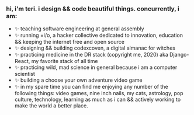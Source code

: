 ### hi, i'm teri. i design && code beautiful things. concurrently, i am:

- ✨  teaching software engineering at general assembly
- ✨  running =i/o, a hacker collective dedicated to innovation, education && keeping the internet free and open source
- ✨  designing && building codexcoven, a digital almanac for witches
- ✨  practicing medicine in the DR stack (copyright me, 2020) aka Django-React, my favorite stack of all time
- ✨  practicing wild, mad science in general because i am a computer scientist
- ✨  building a choose your own adventure video game
- ✨  in my spare time you can find me enjoying any number of the following things: video games, nine inch nails, my cats, astrology, pop culture, technology, learning as much as i can && actively working to make the world a better place.

<!--
**terilondon/terilondon** is a ✨ _special_ ✨ repository because its `README.md` (this file) appears on your GitHub profile.

Here are some ideas to get you started:

- 🔭 I’m currently working on ...
- 🌱 I’m currently learning ...
- 👯 I’m looking to collaborate on ...
- 🤔 I’m looking for help with ...
- 💬 Ask me about ...
- 📫 How to reach me: ...
- 😄 Pronouns: ...
- ⚡ Fun fact: ...
-->
